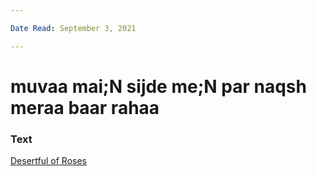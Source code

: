 ```yaml
---

Date Read: September 3, 2021

---
```


# muvaa mai;N sijde me;N par naqsh meraa baar rahaa

### Text
[Desertful of Roses](http://www.columbia.edu/itc/mealac/pritchett/00garden/00c/0064/index_0064.html)

